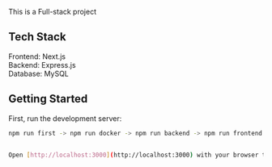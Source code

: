 This is a Full-stack project

## Tech Stack
Frontend: Next.js\
Backend: Express.js\
Database: MySQL

## Getting Started

First, run the development server:

```bash
npm run first -> npm run docker -> npm run backend -> npm run frontend


Open [http://localhost:3000](http://localhost:3000) with your browser to see the result.

